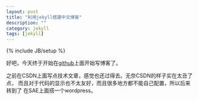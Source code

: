 ```yaml
---
layout: post
title: "利用jekyll搭建中文博客"
description: ""
category: jekyll
tags: [jekyll]
---
```

{% include JB/setup %}

好吧，今天终于开始在[github](https://github.com)上面开始写博客了。

之前在CSDN上面写点技术文章，感觉也还过得去。无奈CSDN的样子实在太丑了点，
而且对于代码的显示也不太友好，而且很多地方都不能自己配置，所以后来转到了
在SAE上面搭一个wordpress。


